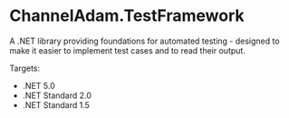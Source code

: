 # ChannelAdam.TestFramework

A .NET library providing foundations for automated testing - designed to make it easier to implement test cases and to read their output.

Targets:

- .NET 5.0
- .NET Standard 2.0
- .NET Standard 1.5
